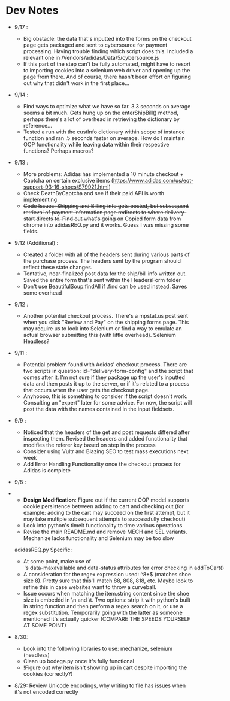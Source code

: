 # Dev Notes
- 9/17 :
	- Big obstacle: the data that's inputted into the forms on the checkout page gets packaged and sent to cybersource for payment processing. Having trouble finding which script does this. Included a relevant one in /Vendors/adidas/Data/5/cybersource.js 
	- If this part of the step can't be fully automated, might have to resort to importing cookies into a selenium web driver and opening up the page from there. And of course, there hasn't been effort on figuring out why that didn't work in the first place...
- 9/14 :
	- Find ways to optimize what we have so far. 3.3 seconds on average seems a bit much. Gets hung up on the enterShipBill() method, perhaps there's a lot of overhead in retrieving the dictionary 
by reference...
	- Tested a run with the custInfo dictionary within scope of instance function and ran .5 seconds faster on average. How do I maintain OOP functionality while leaving data within their respective functions? Perhaps macros?
- 9/13 :
	- More problems: Adidas has implemented a 10 minute checkout + Captcha on certain exclusive items (https://www.adidas.com/us/eqt-support-93-16-shoes/S79921.html)
	- Check DeathByCaptcha and see if their paid API is worth implementing
	- ~~Code Issues: Shipping and Billing info gets posted, but subsequent retrieval of payment information page redirects to where delivery-start directs to. Find out what's going on~~ Copied form data from chrome into adidasREQ.py and it works. Guess I was missing some fields.
- 9/12 (Additional) :
	- Created a folder with all of the headers sent during various parts of the purchase process. The headers sent by the program should reflect these state changes.
	- Tentative, near-finalized post data for the ship/bill info written out. Saved the entire form that's sent within the HeadersForm folder
	- Don't use BeautifulSoup.findAll if .find can be used instead. Saves some overhead
- 9/12 :
	- Another potential checkout process. There's a mpstat.us post sent when you click "Review and Pay" on the shipping forms page. This may require us to look into Selenium or find a way to emulate an actual browser submitting this (with little overhead). Selenium Headless?
- 9/11 :
	- Potential problem found with Adidas' checkout process. There are two scripts in question: id="delivery-form-config" and the script that comes after it. I'm not sure if they package up the user's inputted data and then posts it up to the server, or if it's related to a process that occurs when the user gets the checkout page.
	- Anyhoooo, this is something to consider if the script doesn't work. Consulting an "expert" later for some advice. For now, the script will post the data with the names contained in the input fieldsets.
- 9/9 : 
	- Noticed that the headers of the get and post requests differed after inspecting them. Revised the headers and added functionality that modifies the referer key based on step in the process
	- Consider using Vultr and Blazing SEO to test mass executions next week
	- Add Error Handling Functionality once the checkout process for Adidas is complete
- 9/8 : 
- 	- **Design Modification**: Figure out if the current OOP model supports cookie persistence between adding to cart and checking out (for example: adding to the cart may succeed on the first attempt, but it may take multiple subsequent attempts to successfully checkout)
	- Look into python's timeit functionality to time various operations
	- Revise the main README.md and remove MECH and SEL variants. Mechanize lacks functionality and Selenium may be too slow
	
	adidasREQ.py Specific:
	- At some point, make use of <option>'s data-maxavailable and data-status attributes for error checking in addToCart()
	- A consideration for the regex expression used: ^8+$ (matches shoe size 8). Pretty sure that this'll match 88, 808, 818, etc. Maybe look to refine this in case websites want to throw a curveball.
	- Issue occurs when matching the item.string content since the shoe size is embeddd in \n and \t. Two options: strip it with python's built in string function and then perform a regex search on it, or use a regex substitution. Temporarily going with the latter as someone mentioned it's actually quicker (COMPARE THE SPEEDS YOURSELF AT SOME POINT)
- 8/30: 
	- Look into the following libraries to use: mechanize, selenium (headless)
	- Clean up bodega.py once it's fully functional
	- !Figure out why item isn't showing up in cart despite importing the cookies (correctly?)
- 8/29: Review Unicode encodings, why writing to file has issues when it's not encoded correctly
